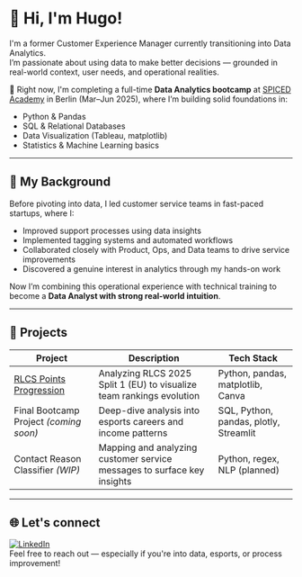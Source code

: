 # 👋 Hi, I'm Hugo!

I'm a former Customer Experience Manager currently transitioning into Data Analytics.  
I’m passionate about using data to make better decisions — grounded in real-world context, user needs, and operational realities.

🎯 Right now, I'm completing a full-time **Data Analytics bootcamp** at [SPICED Academy](https://www.spiced-academy.com/) in Berlin (Mar–Jun 2025), where I’m building solid foundations in:
- Python & Pandas
- SQL & Relational Databases
- Data Visualization (Tableau, matplotlib)
- Statistics & Machine Learning basics

---

## 🧠 My Background

Before pivoting into data, I led customer service teams in fast-paced startups, where I:
- Improved support processes using data insights  
- Implemented tagging systems and automated workflows  
- Collaborated closely with Product, Ops, and Data teams to drive service improvements  
- Discovered a genuine interest in analytics through my hands-on work

Now I’m combining this operational experience with technical training to become a **Data Analyst with strong real-world intuition**.

---

## 📂 Projects

| Project | Description | Tech Stack |
|--------|-------------|------------|
| [RLCS Points Progression](https://github.com/HugoM-V/RLCS_2025_Top_8_EU_Teams/tree/main) | Analyzing RLCS 2025 Split 1 (EU) to visualize team rankings evolution | Python, pandas, matplotlib, Canva |
| Final Bootcamp Project *(coming soon)* | Deep-dive analysis into esports careers and income patterns | SQL, Python, pandas, plotly, Streamlit |
| Contact Reason Classifier *(WIP)* | Mapping and analyzing customer service messages to surface key insights | Python, regex, NLP (planned) |
---

## 🌐 Let's connect

[![LinkedIn](https://img.shields.io/badge/LinkedIn-%230077B5.svg?logo=linkedin&logoColor=white)](https://linkedin.com/in/hmaltavacas)  
Feel free to reach out — especially if you're into data, esports, or process improvement!
